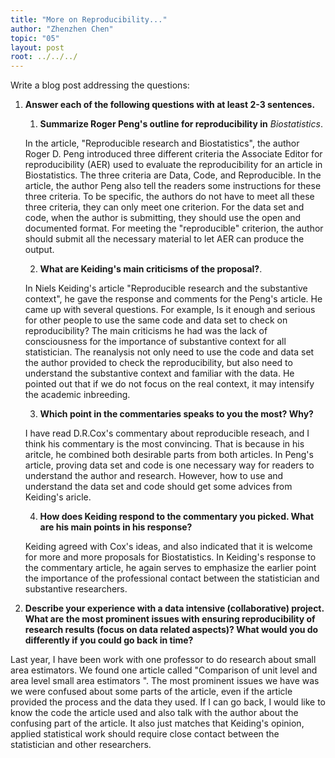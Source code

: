 ```yaml
---
title: "More on Reproducibility..."
author: "Zhenzhen Chen"
topic: "05"
layout: post
root: ../../../
---
```



Write a blog post addressing the questions: 

1. **Answer each of the following questions with at least 2-3 sentences.**

    1. **Summarize Roger Peng's outline for reproducibility in** *Biostatistics*. 
    
    In the article, "Reproducible research and Biostatistics", the author Roger D. Peng introduced three different criteria the Associate Editor for reproducibility (AER) used to evaluate the reproducibility for an article in Biostatistics. The three criteria are Data, Code, and Reproducible. In the article, the author Peng also tell the readers some instructions for these three criteria. To be specific, the authors do not have to meet all these three criteria, they can only meet one criterion. For the data set and code, when the author is submitting, they should use the open and documented format. For meeting the "reproducible" criterion, the author should submit all the necessary material to let AER can produce the output. 
    
    2. **What are Keiding's main criticisms of the proposal?**. 
    
    In Niels Keiding's article "Reproducible research and the substantive context", he gave the response and comments for the Peng's article. He came up with several questions. For example, Is it enough and serious for other people to use the same code and data set to check on reproducibility? The main criticisms he had was the lack of consciousness for the importance of substantive context for all statistician. The reanalysis not only need to use the code and data set the author provided to check the reproducibility, but also need to understand the substantive context and familiar with the data. He pointed out that if we do not focus on the real context, it may intensify the academic inbreeding.
    
    3. **Which point in the commentaries speaks to you the most? Why?**
    
    I have read D.R.Cox's commentary about reproducible reseach, and I think his commentary is the most convincing. That is because in his aritcle, he combined both desirable parts from both articles. In Peng's article, proving data set and code is one necessary way for readers to understand the author and research. However, how to use and understand the data set and code should get some advices from Keiding's aricle. 
    
    
    4. **How does Keiding respond to the commentary you picked. What are his main points in his response?**
    
    Keiding agreed with Cox's ideas, and also indicated that it is welcome for more and more proposals for Biostatistics. In Keiding's response to the commentary article, he again serves to emphasize the earlier point the importance of the professional contact between the statistician and substantive researchers. 
    
    
2. **Describe your experience with a data intensive (collaborative) project. What are the most prominent issues with ensuring reproducibility of research results (focus on data related aspects)? What would you do differently if you could go back in time?**

  Last year, I have been work with one professor to do research about small area estimators. We found one article called "Comparison of unit level and area level small area estimators ". The most prominent issues we have was we were confused about some parts of the article, even if the article provided the process and the data they used. If I can go back, I would like to know the code the article used and also talk with the author about the confusing part of the article. It also just matches that Keiding's opinion, applied statistical work should require close contact between the statistician and other researchers. 
